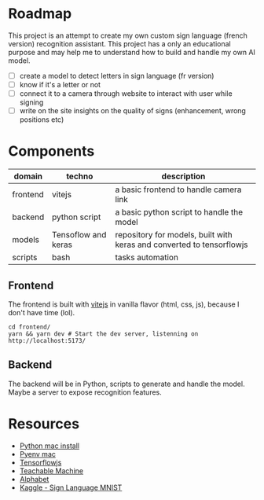 # Roadmap

This project is an attempt to create my own custom sign language (french version) recognition assistant.
This project has a only an educational purpose and may help me to understand how to build and handle my own AI model.

- [ ] create a model to detect letters in sign language (fr version)
- [ ] know if it's a letter or not
- [ ] connect it to a camera through website to interact with user while signing
- [ ] write on the site insights on the quality of signs (enhancement, wrong positions etc)

# Components

| domain   | techno              | description                                                           |
| -------- | ------------------- | --------------------------------------------------------------------- |
| frontend | vitejs              | a basic frontend to handle camera link                                |
| backend  | python script       | a basic python script to handle the model                             |
| models   | Tensoflow and keras | repository for models, built with keras and converted to tensorflowjs |
| scripts  | bash                | tasks automation                                                      |

## Frontend

The frontend is built with [vitejs](https://vitejs.dev/) in vanilla flavor (html, css, js), because I don't have time (lol).

```shell
cd frontend/
yarn && yarn dev # Start the dev server, listenning on http://localhost:5173/
```

## Backend

The backend will be in Python, scripts to generate and handle the model. Maybe a server to expose recognition features.

# Resources

- [Python mac install](https://mac.install.guide/python/install)
- [Pyenv mac](https://mac.install.guide/python/install-pyenv)
- [Tensorflowjs](https://www.tensorflow.org/js?hl=fr)
- [Teachable Machine](https://teachablemachine.withgoogle.com/train/image)
- [Alphabet](https://fr.wikipedia.org/wiki/Langue_des_signes_fran%C3%A7aise)
- [Kaggle - Sign Language MNIST](https://www.kaggle.com/datasets/datamunge/sign-language-mnist?resource=download)
